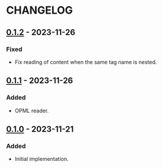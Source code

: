 # CHANGELOG

## [0.1.2] - 2023-11-26

### Fixed

* Fix reading of content when the same tag name is nested.

## [0.1.1] - 2023-11-26

### Added

* OPML reader.

## [0.1.0] - 2023-11-21

### Added

* Initial implementation.

[Unreleased]: https://github.com/bluk/readfeed/compare/v0.1.2...HEAD
[0.1.2]: https://github.com/bluk/readfeed/compare/v0.1.1...v0.1.2
[0.1.1]: https://github.com/bluk/readfeed/compare/v0.1.0...v0.1.1
[0.1.0]: https://github.com/bluk/readfeed/releases/tag/v0.1.0